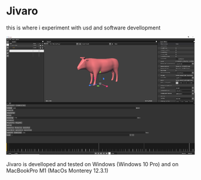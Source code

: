 # Jivaro

this is where i experiment with usd and software devellopment

![UI preview of Jivaro](jivaro.png)

Jivaro is develloped and tested on Windows (Windows 10 Pro) and on MacBookPro M1 (MacOs Monterey 12.3.1)
